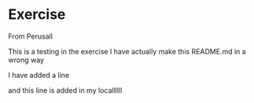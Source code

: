 # Exercise
From Perusall

This is a testing in the exercise
I have actually make this README.md in a wrong way 

I have added a line

and this line is added in my locallllll